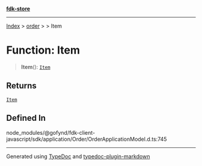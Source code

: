 [**fdk-store**](../../../README.md)
***

[Index](../../../API.md) > [order](../../README.md) > [<internal>](../README.md) > Item

# Function: Item

> **Item**(): [`Item`](../type-aliases/type-alias.Item.md)

## Returns

[`Item`](../type-aliases/type-alias.Item.md)

## Defined In

node\_modules/@gofynd/fdk-client-javascript/sdk/application/Order/OrderApplicationModel.d.ts:745

***
Generated using [TypeDoc](https://typedoc.org/) and [typedoc-plugin-markdown](https://www.npmjs.com/package/typedoc-plugin-markdown)
